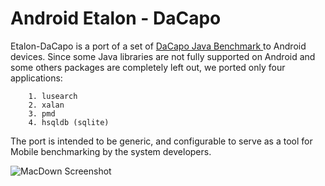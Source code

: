 # Android Etalon - DaCapo
Etalon-DaCapo is a port of a set of [DaCapo Java Benchmark ](http://www.dacapobench.org/) to Android devices.
Since some Java libraries are not fully supported on Android and some others packages are completely left out, we ported only four applications:

		1. lusearch
		2. xalan
		3. pmd
		4. hsqldb (sqlite)

The port is intended to be generic, and configurable to serve as a tool for Mobile benchmarking by the system developers.

![MacDown Screenshot](http://d.pr/i/10UGP+)
